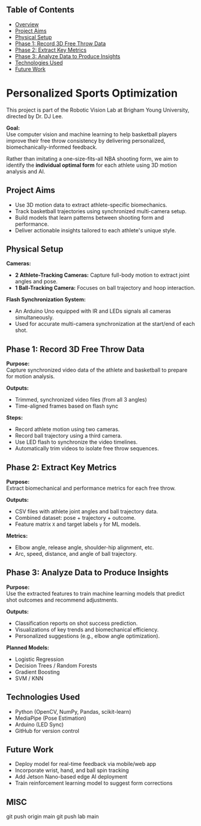 

## Table of Contents
- [Overview](#overview)
- [Project Aims](#project-aims)
- [Physical Setup](#physical-setup)
- [Phase 1: Record 3D Free Throw Data](#phase-1-record-3d-free-throw-data)
- [Phase 2: Extract Key Metrics](#phase-2-extract-key-metrics)
- [Phase 3: Analyze Data to Produce Insights](#phase-3-analyze-data-to-produce-insights)
- [Technologies Used](#technologies-used)
- [Future Work](#future-work)

# Personalized Sports Optimization

This project is part of the Robotic Vision Lab at Brigham Young University, directed by Dr. DJ Lee.

**Goal:**  
Use computer vision and machine learning to help basketball players improve their free throw consistency by delivering personalized, biomechanically-informed feedback.

Rather than imitating a one-size-fits-all NBA shooting form, we aim to identify the **individual optimal form** for each athlete using 3D motion analysis and AI.


## Project Aims

- Use 3D motion data to extract athlete-specific biomechanics.
- Track basketball trajectories using synchronized multi-camera setup.
- Build models that learn patterns between shooting form and performance.
- Deliver actionable insights tailored to each athlete's unique style.
 

## Physical Setup

**Cameras:**
- **2 Athlete-Tracking Cameras:** Capture full-body motion to extract joint angles and pose.
- **1 Ball-Tracking Camera:** Focuses on ball trajectory and hoop interaction.

**Flash Synchronization System:**
- An Arduino Uno equipped with IR and LEDs signals all cameras simultaneously.
- Used for accurate multi-camera synchronization at the start/end of each shot.


## Phase 1: Record 3D Free Throw Data

**Purpose:**  
Capture synchronized video data of the athlete and basketball to prepare for motion analysis.

**Outputs:**
- Trimmed, synchronized video files (from all 3 angles)
- Time-aligned frames based on flash sync

**Steps:**
- Record athlete motion using two cameras.
- Record ball trajectory using a third camera.
- Use LED flash to synchronize the video timelines.
- Automatically trim videos to isolate free throw sequences.


## Phase 2: Extract Key Metrics

**Purpose:**  
Extract biomechanical and performance metrics for each free throw.

**Outputs:**
- CSV files with athlete joint angles and ball trajectory data.
- Combined dataset: pose + trajectory + outcome.
- Feature matrix `X` and target labels `y` for ML models.

**Metrics:**
- Elbow angle, release angle, shoulder-hip alignment, etc.
- Arc, speed, distance, and angle of ball trajectory.


## Phase 3: Analyze Data to Produce Insights

**Purpose:**  
Use the extracted features to train machine learning models that predict shot outcomes and recommend adjustments.

**Outputs:**
- Classification reports on shot success prediction.
- Visualizations of key trends and biomechanical efficiency.
- Personalized suggestions (e.g., elbow angle optimization).

**Planned Models:**
- Logistic Regression
- Decision Trees / Random Forests
- Gradient Boosting
- SVM / KNN

## Technologies Used

- Python (OpenCV, NumPy, Pandas, scikit-learn)
- MediaPipe (Pose Estimation)
- Arduino (LED Sync)
- GitHub for version control

## Future Work

- Deploy model for real-time feedback via mobile/web app
- Incorporate wrist, hand, and ball spin tracking
- Add Jetson Nano-based edge AI deployment
- Train reinforcement learning model to suggest form corrections



## MISC

git push origin main
git push lab main

